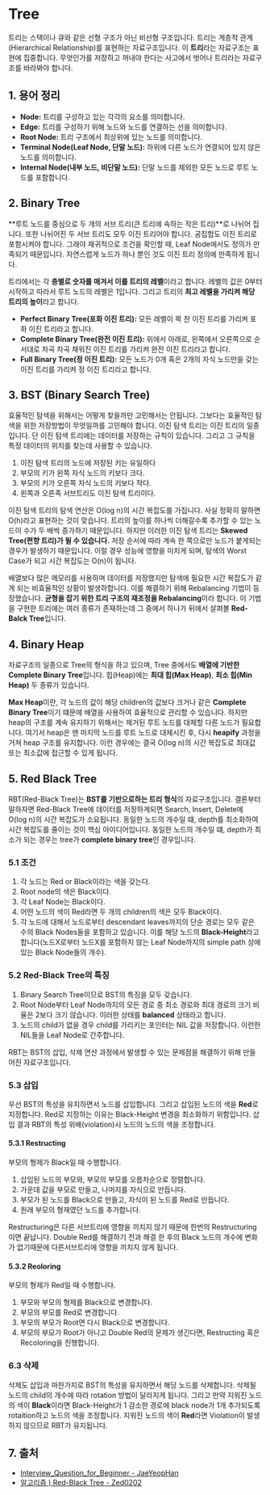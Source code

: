 # Tree

트리는 스택이나 큐와 같은 선형 구조가 아닌 비선형 구조입니다. 트리는 계층적 관계(Hierarchical Relationship)를 표현하는 자료구조입니다. 이 **트리**라는 자료구조는 표현에 집중합니다. 무엇인가를 저장하고 꺼내야 한다는 사고에서 벗어나 트리라는 자료구조를 바라봐야 합니다.

## 1. 용어 정리

- **Node:** 트리를 구성하고 있는 각각의 요소를 의미합니다.
- **Edge:** 트리를 구성하기 위해 노드와 노드를 연결하는 선을 의미합니다.
- **Root Node:** 트리 구조에서 최상위에 있는 노드를 의미합니다.
- **Terminal Node(Leaf Node, 단말 노드):** 하위에 다른 노드가 연결되어 있지 않은 노드를 의미합니다.
- **Internal Node(내부 노드, 비단말 노드):** 단말 노드를 제외한 모든 노드로 루트 노드를 포함합니다.

## 2. Binary Tree

**루트 노드를 중심으로 두 개의 서브 트리(큰 트리에 속하는 작은 트리)**로 나뉘어 집니다. 또한 나뉘어진 두 서브 트리도 모두 이진 트리어야 합니다. 공집합도 이진 트리로 포함시켜야 합니다. 그래야 재귀적으로 조건을 확인할 때, Leaf Node에서도 정의가 만족되기 때문입니다. 자연스럽게 노드가 하나 뿐인 것도 이진 트리 정의에 만족하게 됩니다.

트리에서는 각 **층별로 숫자를 매겨서 이를 트리의 레벨**이라고 합니다. 레벨의 값은 0부터 시작하고 따라서 루트 노드의 레벨은 1입니다. 그리고 트리의 **최고 레벨을 가리켜 해당 트리의 높이**라고 합니다.

- **Perfect Binary Tree(포화 이진 트리):** 모든 레벨이 꽉 찬 이진 트리를 가리켜 포화 이진 트리라고 합니다.
- **Complete Binary Tree(완전 이진 트리):** 위에서 아래로, 왼쪽에서 오른쪽으로 순서대로 차곡 차곡 채워진 이진 트리를 가리켜 완전 이진 트리라고 합니다.
- **Full Binary Tree(정 이진 트리):** 모든 노드가 0개 혹은 2개의 자식 노드만을 갖는 이진 트리를 가리켜 정 이진 트리라고 합니다.

## 3. BST (Binary Search Tree)

효율적인 탐색을 위해서는 어떻게 찾을까만 고민해서는 안됩니다. 그보다는 효율적인 탐색을 위한 저장방법이 무엇일까를 고민해야 합니다. 이진 탐색 트리는 이진 트리의 일종입니다. 단 이진 탐색 트리에는 데이터를 저장하는 규칙이 있습니다. 그리고 그 규칙을 특정 데이터의 위치를 찾는데 사용할 수 있습니다.

1. 이진 탐색 트리의 노드에 저장된 키는 유일하다
2. 부모의 키가 왼쪽 자식 노드의 키보다 크다.
3. 부모의 키가 오른쪽 자식 노드의 키보다 작다.
4. 왼쪽과 오른족 서브트리도 이진 탐색 트리이다.

이진 탐색 트리의 탐색 연산은 O(log n)의 시간 복잡도를 가집니다. 사실 정확히 말하면 O(h)라고 표현하는 것이 맞습니다. 트리의 높이를 하나씩 더해갈수록 추가할 수 있는 노드이 수가 두 배씩 증가하기 때문입니다. 하지만 이러한 이진 탐색 트리는 **Skewed Tree(편향 트리)가 될 수 있습니다.** 저장 순서에 따라 계속 한 쪽으로만 노드가 붙게되는 경우가 발생하기 때문입니다. 이럴 경우 성능에 영향을 미치게 되며, 탐색의 Worst Case가 되고 시간 복잡도는 O(n)이 됩니다.

배열보다 많은 메모리를 사용하며 데이터를 저장했지만 탐색에 필요한 시간 복잡도가 같게 되는 비효율적인 상황이 발생하합니다. 이를 해결하기 위해 Rebalancing 기법이 등장했습니다. **균형을 잡기 위한 트리 구조의 재조정을 Rebalancing**이라 합니다. 이 기법을 구현한 트리에는 여러 종류가 존재하는데 그 중에서 하나가 뒤에서 살펴볼 **Red-Balck Tree**입니다.

## 4. Binary Heap

자료구조의 일종으로 Tree의 형식을 하고 있으며, Tree 중에서도 **배열에 기반한 Complete Binary Tree**입니다. 힙(Heap)에는 **최대 힙(Max Heap)**, **최소 힙(Min Heap)** 두 종류가 있습니다.

**Max Heap**이란, 각 노드의 값이 해당 children의 값보다 크거나 같은 **Complete Binary Tree**이기 떄문에 배열을 사용하여 효율적으로 관리할 수 있습니다. 하지만 heap의 구조를 계속 유지하기 위해서는 제거된 루트 노드를 대체할 다른 노드가 필요합니다. 여기서 heap은 맨 마지막 노드를 루트 노드로 대체시킨 후, 다시 **heapify** 과정을 거쳐 heap 구조를 유지합니다. 이런 경우에는 결국 O(log n)의 시간 복잡도로 최대값 또는 최소값에 접근할 수 있게 됩니다.

## 5. Red Black Tree

RBT(Red-Black Tree)는 **BST를 기반으로하는 트리 형식**의 자료구조입니다. 결론부터 말하자면 Red-Black Tree에 데이터를 저장하게되면 Search, Insert, Delete에 O(log n)의 시간 복잡도가 소요됩니다. 동일한 노드의 개수일 떄, depth를 최소화하여 시간 복잡도를 줄이는 것이 핵심 아이디어입니다. 동일한 노드의 개수일 떄, depth가 최소가 되는 경우는 tree가 **complete binary tree**인 경우입니다.

### 5.1 조건

1. 각 노드는 Red or Black이라는 색을 갖는다.
2. Root node의 색은 Black이다.
3. 각 Leaf Node는 Black이다.
4. 어떤 노드의 색이 Red라면 두 개의 children의 색은 모두 Black이다.
5. 각 노드에 대해서 노드로부터 descendant leaves까지의 단순 경로는 모두 같은 수의 Black Nodes들을 포함하고 있습니다. 이를 해당 노드의 **Black-Height**라고 합니다(노드X로부터 노드X를 포함하지 않는 Leaf Node까지의 simple path 상에 있는 Black Node들의 개수).

### 5.2 Red-Black Tree의 특징

1. Binary Search Tree이므로 BST의 특징을 모두 갖습니다.
2. Root Node부터 Leaf Node까지의 모든 경로 중 최소 경로와 최대 경로의 크기 비율은 2보다 크기 않습니다. 이러한 상태를 **balanced** 상태라고 합니다.
3. 노드의 child가 없을 경우 child를 가리키는 포인터는 NIL 값을 저장합니다. 이런한 NIL들을 Leaf Node로 간주합니다.

RBT는 BST의 삽입, 삭제 연산 과정에서 발생할 수 있는 문제점을 해결하기 위해 만들어진 자료구조입니다.

### 5.3 삽입

우선 BST의 특성을 유지하면서 노드를 삽입합니다. 그리고 삽입된 노드의 색을 **Red**로 지정합니다. Red로 지정하는 이유는 Black-Height 변경을 최소화하기 위함입니다. 삽입 결과 RBT의 특성 위배(violation)시 노드의 노드의 색을 조정합니다.

#### 5.3.1 Restructing

부모의 형제가 Black일 때 수행합니다.

1. 삽입된 노드의 부모와, 부모의 부모를 오름차순으로 정렬합니다.
2. 가운데 값을 부모로 만들고, 나머지를 자식으로 만듭니다.
3. 부모가 된 노드를 Black으로 만들고, 자식이 된 노드를 Red로 만듭니다.
4. 원래 부모의 형재였던 노드를 추가합니다.

Restructuring은 다른 서브트리에 영향을 끼치지 않기 때문에 한번의 Restructuring이면 끝납니다. Double Red를 해결하기 전과 해결 한 후의 Black 노드의 개수에 변화가 없기때문에 다른서브트리에 영향을 끼치지 않게 됩니다.

#### 5.3.2 Reoloring

부모의 형제가 Red일 때 수행합니다.

1. 부모와 부모의 형제를 Black으로 변경합니다.
2. 부모의 부모를 Red로 변경합니다.
3. 부모의 부모가 Root면 다시 Black으로 변경합니다.
4. 부모의 부모가 Root가 아니고 Double Red의 문제가 생긴다면, Restructing 혹은 Recoloring을 진행합니다.

### 6.3 삭제

삭제도 삽입과 마찬가지로 BST의 특성을 유지하면서 해당 노드를 삭제합니다. 삭제될 노드의 child의 개수에 따라 rotation 방법이 달라지게 됩니다. 그리고 만약 지워진 노드의 색이 **Black**이라면 Black-Height가 1 감소한 경로에 black node가 1개 추가되도록 rotaition하고 노드의 색을 조정합니다. 지워진 노드의 색이 **Red**라면 Violation이 발생하지 않으므로 RBT가 유지됩니다.

## 7. 출처

- [Interview_Question_for_Beginner - JaeYeopHan](https://github.com/JaeYeopHan/Interview_Question_for_Beginner/tree/master/DataStructure#array-vs-linked-list)
- [알고리즘 ) Red-Black Tree - Zed0202](https://zeddios.tistory.com/237)
